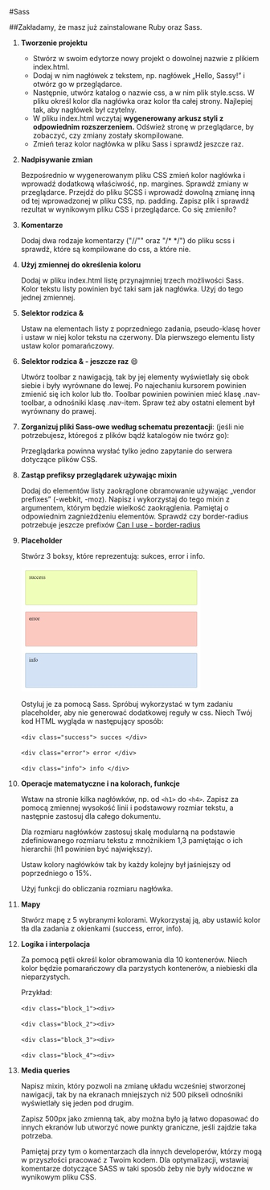 #Sass

##Zakładamy, że masz już zainstalowane Ruby oraz Sass.

1. **Tworzenie projektu**

	* Stwórz w swoim edytorze nowy projekt o dowolnej nazwie z plikiem index.html.
	* Dodaj w nim nagłówek z tekstem, np. nagłówek „Hello, Sassy!” i otwórz go w przeglądarce.
	* Następnie, utwórz katalog o nazwie css, a w nim plik style.scss.  W pliku określ kolor dla nagłówka oraz kolor tła całej strony. Najlepiej tak, aby nagłówek był czytelny.
	* W pliku index.html wczytaj **wygenerowany arkusz styli z odpowiednim rozszerzeniem.** Odśwież stronę w przeglądarce, by zobaczyć, czy zmiany zostały skompilowane.
	* Zmień teraz kolor nagłówka w pliku Sass i sprawdź jeszcze raz.

2. **Nadpisywanie zmian**

	Bezpośrednio w wygenerowanym pliku CSS zmień kolor nagłówka i wprowadź dodatkową właściwość, np. margines. Sprawdź zmiany w przeglądarce. Przejdź do pliku SCSS i wprowadź dowolną zmianę inną od tej wprowadzonej w pliku CSS, np. padding. Zapisz plik i sprawdź rezultat w wynikowym pliku CSS i przeglądarce. Co się zmieniło?

3. **Komentarze**

	Dodaj dwa rodzaje komentarzy ("//"" oraz "/*  */") do pliku scss i sprawdź, które są kompilowane do css, a które nie.

4. **Użyj zmiennej do określenia koloru**

	Dodaj w pliku index.html listę przynajmniej trzech możliwości Sass. Kolor tekstu listy powinien być taki sam jak nagłówka. Użyj do tego jednej zmiennej.

5. **Selektor rodzica &**

	Ustaw na elementach listy z poprzedniego zadania, pseudo-klasę hover i ustaw w niej kolor tekstu na czerwony. Dla pierwszego elementu listy ustaw kolor pomarańczowy.

6. **Selektor rodzica & - jeszcze raz** :smile:

	Utwórz toolbar z nawigacją, tak by jej elementy wyświetlały się obok siebie i były wyrównane do lewej. Po najechaniu kursorem powinien zmienić się ich kolor lub tło. Toolbar powinien powinien mieć klasę .nav-toolbar, a odnośniki klasę .nav-item. Spraw też aby ostatni element był wyrównany do prawej.

7. **Zorganizuj pliki Sass-owe według schematu prezentacji**: (jeśli nie potrzebujesz, któregoś z plików bądź katalogów nie twórz go):

	Przeglądarka powinna wysłać tylko jedno zapytanie do serwera dotyczące plików CSS.

8. **Zastąp prefiksy przeglądarek używając mixin**

	Dodaj do elementów listy zaokrąglone obramowanie używając „vendor prefixes” (-webkit, -moz). Napisz i wykorzystaj do tego mixin z argumentem, którym będzie wielkość zaokrąglenia. Pamiętaj o odpowiednim zagnieżdżeniu elementów.
	Sprawdź czy border-radius potrzebuje jeszcze prefixów [Can I use - border-radius](http://caniuse.com/#search=border-radius)

9. **Placeholder**

	Stwórz 3 boksy, które reprezentują: sukces, error i info.

	![Placeholder](images/placeholder.jpg)

	Ostyluj je za pomocą Sass. Spróbuj wykorzystać w tym zadaniu placeholder, aby nie generować dodatkowej reguły w css. Niech Twój kod HTML wygląda w następujący sposób:

	```<div class="success"> succes </div>```

	```<div class="error"> error </div>```

	```<div class="info"> info </div>```


10. **Operacje matematyczne i na kolorach, funkcje**

	Wstaw na stronie kilka nagłówków, np. od ```<h1>``` do ```<h4>```. Zapisz za pomocą zmiennej wysokość linii i podstawowy rozmiar tekstu, a następnie zastosuj dla całego dokumentu.

	Dla rozmiaru nagłówków zastosuj skalę modularną na podstawie zdefiniowanego rozmiaru tekstu z mnożnikiem 1,3 pamiętając o ich hierarchii (h1 powinien być największy).

	Ustaw kolory nagłówków tak by każdy kolejny był jaśniejszy od poprzedniego o 15%.

	Użyj funkcji do obliczania rozmiaru nagłówka.



11. **Mapy**

	Stwórz mapę z 5 wybranymi kolorami. Wykorzystaj ją, aby ustawić kolor tła dla zadania z okienkami (success, error, info).

12. **Logika i interpolacja**

	Za pomocą pętli określ kolor obramowania dla 10 kontenerów. Niech kolor będzie pomarańczowy dla parzystych kontenerów, a niebieski dla nieparzystych.

	Przykład:

	```<div class="block_1"><div>```

	```<div class="block_2"><div>```

	```<div class="block_3"><div>```

	```<div class="block_4"><div>```



13. **Media queries**

	Napisz mixin, który pozwoli na zmianę układu wcześniej stworzonej nawigacji, tak by na ekranach mniejszych niż 500 pikseli odnośniki wyświetlały się jeden pod drugim.

	Zapisz 500px jako zmienną tak, aby można było ją łatwo dopasować do innych ekranów lub utworzyć nowe punkty graniczne, jeśli zajdzie taka potrzeba.

	Pamiętaj przy tym o komentarzach dla innych developerów, którzy mogą w przyszłości pracować z Twoim kodem. Dla optymalizacji, wstawiaj komentarze dotyczące SASS w taki sposób żeby nie były widoczne w wynikowym pliku CSS.
